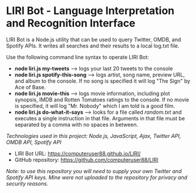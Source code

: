 # LIRI Bot - Language Interpretation and Recognition Interface

LIRI Bot is a Node.js utility that can be used to query Twitter, OMDB, and Spotify APIs. It writes all searches and their results to a local log.txt file.

Use the following command line syntax to operate LIRI Bot:
* **node liri.js my-tweets** --> logs your last 20 tweets to the console
* **node liri.js spotify-this-song** <your song title goes here> --> logs artist, song name, preview URL, and album to the console. If no song is specified it will log "The Sign" by Ace of Base.
* **node liri.js movie-this** <your movie title goes here> --> logs movie information, including plot synopsis, IMDB and Rotten Tomatoes ratings to the console. If no movie is specified, it will log "Mr. Nobody" which I am told is a good film.
* **node liri.js do-what-it-says** --> looks for a file called *random.txt* and executes a single instruction in that file. Arguments in that file must be separated by a comma with no spaces in between.

*Technologies used in this project: Node.js, JavaScript, Ajax, Twitter API, OMDB API, Spotify API*

* LIRI Bot URL: https://computeruser88.github.io/LIRI/
* GitHub repository: https://github.com/computeruser88/LIRI

*Note: to use this repository you will need to supply your own Twitter and Spotify API keys. Mine were not uploaded to the repository for privacy and security reasons.*
